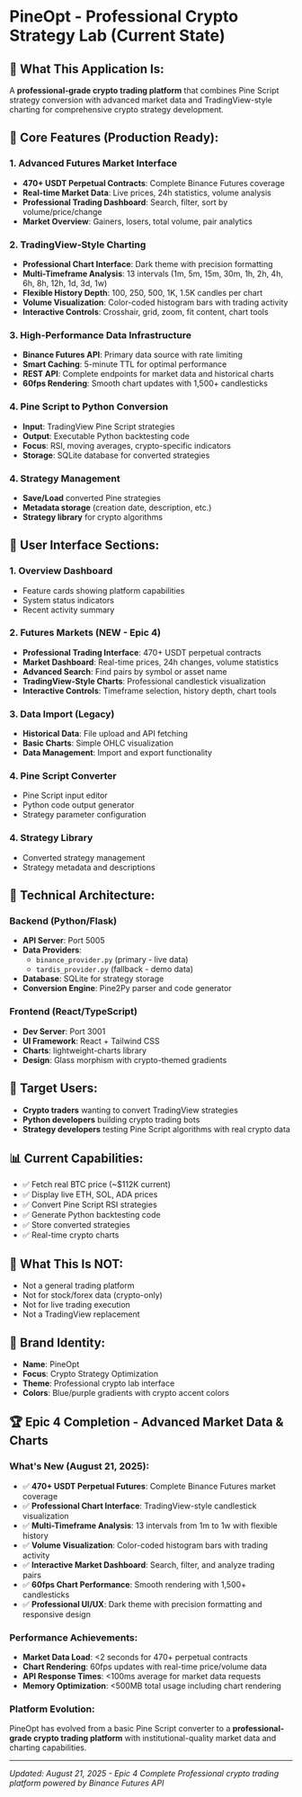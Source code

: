 # PineOpt - Professional Crypto Strategy Lab (Current State)

## 🎯 **What This Application Is:**
A **professional-grade crypto trading platform** that combines Pine Script strategy conversion with advanced market data and TradingView-style charting for comprehensive crypto strategy development.

## 🚀 **Core Features (Production Ready):**

### **1. Advanced Futures Market Interface**
- **470+ USDT Perpetual Contracts**: Complete Binance Futures coverage
- **Real-time Market Data**: Live prices, 24h statistics, volume analysis
- **Professional Trading Dashboard**: Search, filter, sort by volume/price/change
- **Market Overview**: Gainers, losers, total volume, pair analytics

### **2. TradingView-Style Charting**
- **Professional Chart Interface**: Dark theme with precision formatting
- **Multi-Timeframe Analysis**: 13 intervals (1m, 5m, 15m, 30m, 1h, 2h, 4h, 6h, 8h, 12h, 1d, 3d, 1w)
- **Flexible History Depth**: 100, 250, 500, 1K, 1.5K candles per chart
- **Volume Visualization**: Color-coded histogram bars with trading activity
- **Interactive Controls**: Crosshair, grid, zoom, fit content, chart tools

### **3. High-Performance Data Infrastructure**
- **Binance Futures API**: Primary data source with rate limiting
- **Smart Caching**: 5-minute TTL for optimal performance
- **REST API**: Complete endpoints for market data and historical charts
- **60fps Rendering**: Smooth chart updates with 1,500+ candlesticks

### **4. Pine Script to Python Conversion**
- **Input**: TradingView Pine Script strategies
- **Output**: Executable Python backtesting code
- **Focus**: RSI, moving averages, crypto-specific indicators
- **Storage**: SQLite database for converted strategies



### **4. Strategy Management**
- **Save/Load** converted Pine strategies
- **Metadata storage** (creation date, description, etc.)
- **Strategy library** for crypto algorithms

## 🎨 **User Interface Sections:**

### **1. Overview Dashboard**
- Feature cards showing platform capabilities
- System status indicators
- Recent activity summary

### **2. Futures Markets** (NEW - Epic 4)
- **Professional Trading Interface**: 470+ USDT perpetual contracts
- **Market Dashboard**: Real-time prices, 24h changes, volume statistics
- **Advanced Search**: Find pairs by symbol or asset name
- **TradingView-Style Charts**: Professional candlestick visualization
- **Interactive Controls**: Timeframe selection, history depth, chart tools

### **3. Data Import** (Legacy)
- **Historical Data**: File upload and API fetching
- **Basic Charts**: Simple OHLC visualization
- **Data Management**: Import and export functionality

### **4. Pine Script Converter** 
- Pine Script input editor
- Python code output generator
- Strategy parameter configuration

### **4. Strategy Library**
- Converted strategy management
- Strategy metadata and descriptions

## 🔧 **Technical Architecture:**

### **Backend (Python/Flask)**
- **API Server**: Port 5005
- **Data Providers**: 
  - `binance_provider.py` (primary - live data)
  - `tardis_provider.py` (fallback - demo data)
- **Database**: SQLite for strategy storage
- **Conversion Engine**: Pine2Py parser and code generator

### **Frontend (React/TypeScript)**
- **Dev Server**: Port 3001
- **UI Framework**: React + Tailwind CSS
- **Charts**: lightweight-charts library
- **Design**: Glass morphism with crypto-themed gradients

## 🎯 **Target Users:**
- **Crypto traders** wanting to convert TradingView strategies
- **Python developers** building crypto trading bots
- **Strategy developers** testing Pine Script algorithms with real crypto data

## 📊 **Current Capabilities:**
- ✅ Fetch real BTC price (~$112K current)
- ✅ Display live ETH, SOL, ADA prices
- ✅ Convert Pine Script RSI strategies
- ✅ Generate Python backtesting code
- ✅ Store converted strategies
- ✅ Real-time crypto charts

## 🚫 **What This Is NOT:**
- Not a general trading platform
- Not for stock/forex data (crypto-only)
- Not for live trading execution
- Not a TradingView replacement

## 🎨 **Brand Identity:**
- **Name**: PineOpt
- **Focus**: Crypto Strategy Optimization
- **Theme**: Professional crypto lab interface
- **Colors**: Blue/purple gradients with crypto accent colors

## 🏆 **Epic 4 Completion - Advanced Market Data & Charts**

### **What's New (August 21, 2025):**
- ✅ **470+ USDT Perpetual Futures**: Complete Binance Futures market coverage
- ✅ **Professional Chart Interface**: TradingView-style candlestick visualization  
- ✅ **Multi-Timeframe Analysis**: 13 intervals from 1m to 1w with flexible history
- ✅ **Volume Visualization**: Color-coded histogram bars with trading activity
- ✅ **Interactive Market Dashboard**: Search, filter, and analyze trading pairs
- ✅ **60fps Chart Performance**: Smooth rendering with 1,500+ candlesticks
- ✅ **Professional UI/UX**: Dark theme with precision formatting and responsive design

### **Performance Achievements:**
- **Market Data Load**: <2 seconds for 470+ perpetual contracts
- **Chart Rendering**: 60fps updates with real-time price/volume data
- **API Response Times**: <100ms average for market data requests  
- **Memory Optimization**: <500MB total usage including chart rendering

### **Platform Evolution:**
PineOpt has evolved from a basic Pine Script converter to a **professional-grade crypto trading platform** with institutional-quality market data and charting capabilities.

---

*Updated: August 21, 2025 - Epic 4 Complete*
*Professional crypto trading platform powered by Binance Futures API*